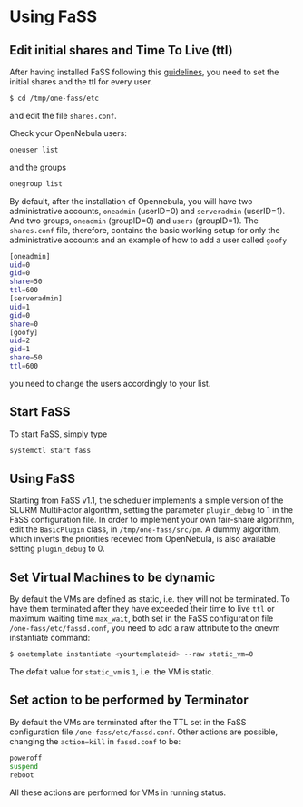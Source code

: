 # Using FaSS

## Edit initial shares and Time To Live (ttl)
After having installed FaSS following this [guidelines](https://github.com/indigo-dc/one-fass/blob/indigo-test/doc/install.md), you need to set the initial shares and the ttl for every user.

```bash
$ cd /tmp/one-fass/etc
```
and edit the file ```shares.conf```.

Check your OpenNebula users:
```bash 
oneuser list
```
and the groups
```bash 
onegroup list
```

By default, after the installation of Opennebula, you will have two administrative accounts, ```oneadmin``` (userID=0) and ```serveradmin``` (userID=1). And two groups, ```oneadmin``` (groupID=0) and ```users``` (groupID=1).
The ```shares.conf``` file, therefore, contains the basic working setup for only the administrative accounts and an example of how to add a user called ```goofy```
```bash
[oneadmin]
uid=0
gid=0
share=50
ttl=600
[serveradmin]
uid=1
gid=0
share=0
[goofy]
uid=2
gid=1
share=50
ttl=600
```
you need to change the users accordingly to your list.

## Start FaSS
To start FaSS, simply type 
```bash
systemctl start fass
```

## Using FaSS
Starting from FaSS v1.1, the scheduler implements a simple version of the SLURM MultiFactor algorithm, setting the parameter ```plugin_debug``` to 1 in the FaSS configuration file.
In order to implement your own fair-share algorithm, edit the ```BasicPlugin``` class, in ```/tmp/one-fass/src/pm```.
A dummy algorithm, which inverts the priorities recevied from OpenNebula, is also available setting ```plugin_debug``` to 0.  

## Set Virtual Machines to be dynamic
By default the VMs are defined as static, i.e. they will not be terminated.
To have them terminated after they have exceeded their time to live ```ttl``` or maximum waiting time ```max_wait```, both set in the FaSS configuration file ```/one-fass/etc/fassd.conf```, you need to add a raw attribute to the onevm instantiate command:
```bash
$ onetemplate instantiate <yourtemplateid> --raw static_vm=0
```
The defalt value for ```static_vm``` is ```1```, i.e. the VM is static. 

## Set action to be performed by Terminator
By default the VMs are terminated after the TTL set in the FaSS configuration file ```/one-fass/etc/fassd.conf```. Other actions are possible, changing the ```action=kill``` in ```fassd.conf``` to be:
```bash
poweroff
suspend
reboot
```
All these actions are performed for VMs in running status.


